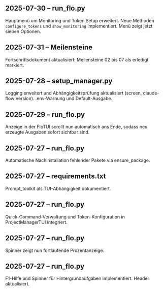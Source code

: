 ## 2025-07-30 – run_flo.py
Hauptmenü um Monitoring und Token Setup erweitert. Neue Methoden `configure_tokens`
und `show_monitoring` implementiert. Menü zeigt jetzt sieben Optionen.

## 2025-07-31 – Meilensteine
Fortschrittsdokument aktualisiert: Meilensteine 02 bis 07 als erledigt markiert.

## 2025-07-28 – setup_manager.py
Logging erweitert und Abhängigkeitsprüfung aktualisiert (screen, claude-flow Version). .env-Warnung und Default-Ausgabe.

## 2025-07-29 – run_flo.py
Anzeige in der FloTUI scrollt nun automatisch ans Ende, sodass neu erzeugte
Ausgaben sofort sichtbar sind.

## 2025-07-27 – run_flo.py
Automatische Nachinstallation fehlender Pakete via ensure_package.

## 2025-07-27 – requirements.txt
Prompt_toolkit als TUI-Abhängigkeit dokumentiert.

## 2025-07-27 – run_flo.py
Quick-Command-Verwaltung und Token-Konfiguration in ProjectManagerTUI integriert.
## 2025-07-27 – run_flo.py
Spinner zeigt nun fortlaufende Prozentanzeige.
## 2025-07-27 – run_flo.py
F1-Hilfe und Spinner für Hintergrundaufgaben implementiert. Header aktualisiert.

